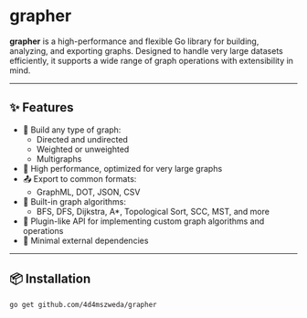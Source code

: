 # grapher

**grapher** is a high-performance and flexible Go library for building, analyzing, and exporting graphs. Designed to handle very large datasets efficiently, it supports a wide range of graph operations with extensibility in mind.

---

## ✨ Features

- 🔧 Build any type of graph:
  - Directed and undirected
  - Weighted or unweighted
  - Multigraphs
- 🚀 High performance, optimized for very large graphs
- 📤 Export to common formats:
  - GraphML, DOT, JSON, CSV
- 🧠 Built-in graph algorithms:
  - BFS, DFS, Dijkstra, A*, Topological Sort, SCC, MST, and more
- 🔌 Plugin-like API for implementing custom graph algorithms and operations
- 🧪 Minimal external dependencies

---

## 📦 Installation

```bash
go get github.com/4d4mszweda/grapher
